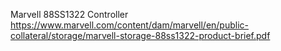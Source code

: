 Marvell 88SS1322 Controller
https://www.marvell.com/content/dam/marvell/en/public-collateral/storage/marvell-storage-88ss1322-product-brief.pdf
